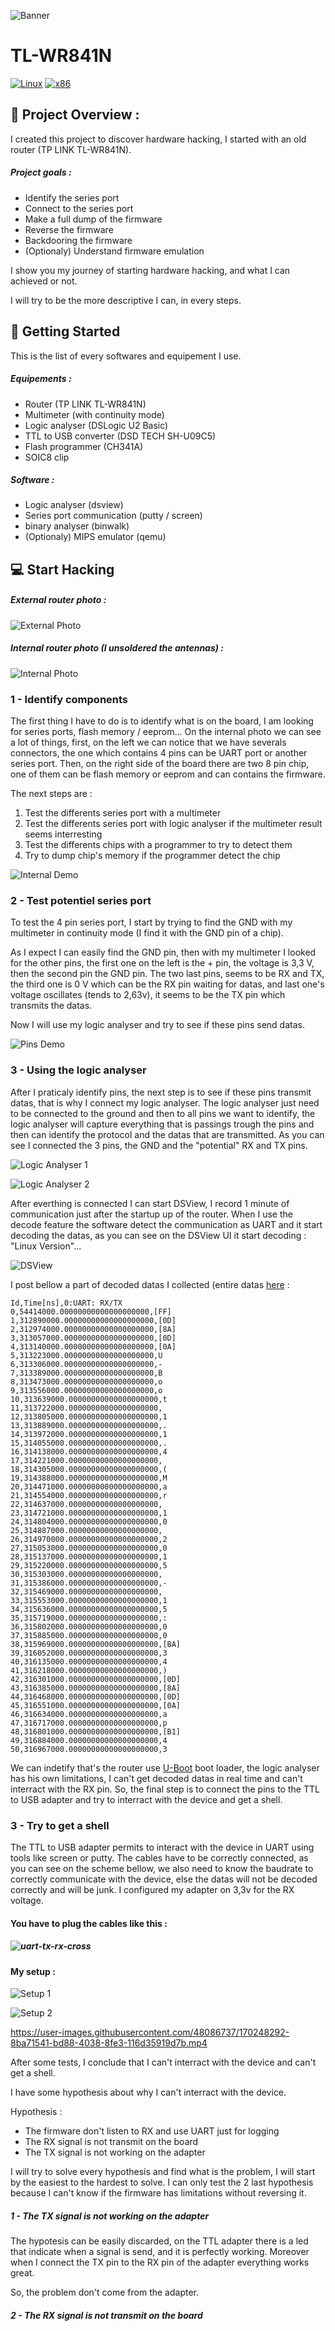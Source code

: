 ![Banner](https://user-images.githubusercontent.com/48086737/170033919-fdad0cfb-926b-4d0f-9433-55660431b53e.png)

# TL-WR841N

[![Linux](https://img.shields.io/badge/platform-Linux-0078d7.svg?style=for-the-badge&logo=appveyor)](https://fr.wikipedia.org/wiki/Linux) [![x86](https://img.shields.io/badge/arch-MIPS-red.svg?style=for-the-badge&logo=appveyor)](https://fr.wikipedia.org/wiki/Architecture_MIPS)

## 📖 Project Overview :

I created this project to discover hardware hacking, I started with an old router (TP LINK TL-WR841N).

##### Project goals :

- Identify the series port
- Connect to the series port
- Make a full dump of the firmware
- Reverse the firmware
- Backdooring the firmware
- (Optionaly) Understand firmware emulation

I show you my journey of starting hardware hacking, and what I can achieved or not.

I will try to be the more descriptive I can, in every steps.

## 🚀 Getting Started

This is the list of every softwares and equipement I use.

##### Equipements :

- Router (TP LINK TL-WR841N)
- Multimeter (with continuity mode)
- Logic analyser (DSLogic U2 Basic)
- TTL to USB converter (DSD TECH SH-U09C5)
- Flash programmer (CH341A)
- SOIC8 clip



##### Software :

- Logic analyser (dsview)
- Series port communication (putty / screen)
- binary analyser (binwalk)
- (Optionaly) MIPS emulator (qemu)



## :computer: Start Hacking

##### External router photo :

![External Photo](https://user-images.githubusercontent.com/48086737/170682620-f0b01329-ec6b-41ec-9d74-0b974ef3a716.jpg)

##### Internal router photo (I unsoldered the antennas) :

![Internal Photo](https://user-images.githubusercontent.com/48086737/170682670-7add7410-b7db-45e7-9b18-164d21e6b764.jpg)

### 1 - Identify components 

The first thing I have to do is to identify what is on the board, I am looking for series ports, flash memory / eeprom... On the internal photo we can see a lot of things, first, on the left we can notice that we have severals connectors, the one which contains 4 pins can be UART port or another series port. Then, on the right side of the board there are two 8 pin chip, one of them can be flash memory or eeprom and can contains the firmware.

The next steps are :

1. Test the differents series port with a multimeter
2. Test the differents series port with logic analyser if the multimeter result seems interresting
3. Test the differents chips with a programmer to try to detect them
4. Try to dump chip's memory if the programmer detect the chip

![Internal Demo](https://user-images.githubusercontent.com/48086737/170682756-4c242515-40b0-4e49-bb15-aa4a47a83c88.jpg)

### 2 - Test potentiel series port

To test the 4 pin series port, I start by trying to find the GND with my multimeter in continuity mode (I find it with the GND pin of a chip).

As I expect I can easily find the GND pin, then with my multimeter I looked for the other pins, the first one on the left is the + pin, the voltage is 3,3 V, then the second pin the GND pin. The two last pins, seems to be RX and TX, the third one is 0 V which can be the RX pin waiting for datas, and last one's voltage oscillates (tends to 2,63v), it seems to be the TX pin which transmits the datas.

Now I will use my logic analyser and try to see if these pins send datas.

![Pins Demo](https://user-images.githubusercontent.com/48086737/170682821-88fe605e-e72f-498a-9cd6-2c420fe98d6c.jpg)

### 3 - Using the logic analyser

After I praticaly identify pins, the next step is to see if these pins transmit datas, that is why I connect my logic analyser. The logic analyser just need to be connected to the ground and then to all pins we want to identify, the logic analyser will capture everything that is passings trough the pins and then can identify the protocol and the datas that are transmitted. As you can see I connected the 3 pins, the GND and the "potential" RX and TX pins.

![Logic Analyser 1](https://user-images.githubusercontent.com/48086737/170682898-b13fd3da-eb2a-43ac-a2f3-a2b33d503631.jpg)

![Logic Analyser 2](https://user-images.githubusercontent.com/48086737/170682963-70eb8386-2a83-42fe-b47a-df061057be15.jpg)

After everthing is connected I can start DSView, I record 1 minute of communication just after the startup up of the router. When I use the decode feature the software detect the communication as UART and it start decoding the datas, as you can see on the DSView UI it start decoding : "Linux Version"... 

![DSView](https://user-images.githubusercontent.com/48086737/170683021-6e23dbe9-17a4-4712-814b-23eb6b123923.jpg)

I post bellow a part of decoded datas I collected (entire datas [here](https://github.com/adamhlt/TL-WR841N/files/8757659/logic.analyser.txt) :

```
Id,Time[ns],0:UART: RX/TX
0,54414000.00000000000000000000,[FF]
1,312890000.00000000000000000000,[0D]
2,312974000.00000000000000000000,[8A]
3,313057000.00000000000000000000,[0D]
4,313140000.00000000000000000000,[0A]
5,313223000.00000000000000000000,U
6,313306000.00000000000000000000,-
7,313389000.00000000000000000000,B
8,313473000.00000000000000000000,o
9,313556000.00000000000000000000,o
10,313639000.00000000000000000000,t
11,313722000.00000000000000000000, 
12,313805000.00000000000000000000,1
13,313889000.00000000000000000000,.
14,313972000.00000000000000000000,1
15,314055000.00000000000000000000,.
16,314138000.00000000000000000000,4
17,314221000.00000000000000000000, 
18,314305000.00000000000000000000,(
19,314388000.00000000000000000000,M
20,314471000.00000000000000000000,a
21,314554000.00000000000000000000,r
22,314637000.00000000000000000000, 
23,314721000.00000000000000000000,1
24,314804000.00000000000000000000,0
25,314887000.00000000000000000000, 
26,314970000.00000000000000000000,2
27,315053000.00000000000000000000,0
28,315137000.00000000000000000000,1
29,315220000.00000000000000000000,5
30,315303000.00000000000000000000, 
31,315386000.00000000000000000000,-
32,315469000.00000000000000000000, 
33,315553000.00000000000000000000,1
34,315636000.00000000000000000000,5
35,315719000.00000000000000000000,:
36,315802000.00000000000000000000,0
37,315885000.00000000000000000000,0
38,315969000.00000000000000000000,[BA]
39,316052000.00000000000000000000,3
40,316135000.00000000000000000000,4
41,316218000.00000000000000000000,)
42,316301000.00000000000000000000,[0D]
43,316385000.00000000000000000000,[8A]
44,316468000.00000000000000000000,[0D]
45,316551000.00000000000000000000,[0A]
46,316634000.00000000000000000000,a
47,316717000.00000000000000000000,p
48,316801000.00000000000000000000,[B1]
49,316884000.00000000000000000000,4
50,316967000.00000000000000000000,3
```

We can indetify that's the router use [U-Boot](https://fr.wikipedia.org/wiki/Das_U-Boot) boot loader, the logic analyser has his own limitations, I can't get decoded datas in real time and can't interract with the RX pin. So, the final step is to connect the pins to the TTL to USB adapter and try to interract with the device and get a shell.

### 3 - Try to get a shell

The TTL to USB adapter permits to interact with the device in UART using tools like screen or putty. The cables have to be correctly connected, as you can see on the scheme bellow, we also need to know the baudrate to correctly communicate with the device, else the datas will not be decoded correctly and will be junk. I configured my adapter on 3,3v for the RX voltage.

#### You have to plug the cables like this :

##### ![uart-tx-rx-cross](https://user-images.githubusercontent.com/48086737/170241688-4efa98fe-b2dd-4cb2-8971-9d09f82994c5.png)

#### My setup :

![Setup 1](https://user-images.githubusercontent.com/48086737/170683129-c3ca68d9-8d80-46e7-a83a-72ad609ec07b.jpg)

![Setup 2](https://user-images.githubusercontent.com/48086737/170683167-4caebf8f-d8ea-48da-87f5-75ab388f85c9.jpg)

https://user-images.githubusercontent.com/48086737/170248292-8ba71541-bd88-4038-8fe3-116d35919d7b.mp4

After some tests, I conclude that I can't interract with the device and can't get a shell. 

I have some hypothesis about why I can't interract with the device.

Hypothesis :

- The firmware don't listen to RX and use UART just for logging
- The RX signal is not transmit on the board
- The TX signal is not working on the adapter

I will try to solve every hypothesis and find what is the problem, I will start by the easiest to the hardest to solve. I can only test the 2 last hypothesis because I can't know if the firmware has limitations without reversing it.

##### 1 - The TX signal is not working on the adapter

The hypotesis can be easily discarded, on the TTL adapter there is a led that indicate when a signal is send, and it is perfectly working. Moreover when I connect the TX pin to the RX pin of the adapter everything works great.

So, the problem don't come from the adapter.

##### 2 - The RX signal is not transmit on the board
